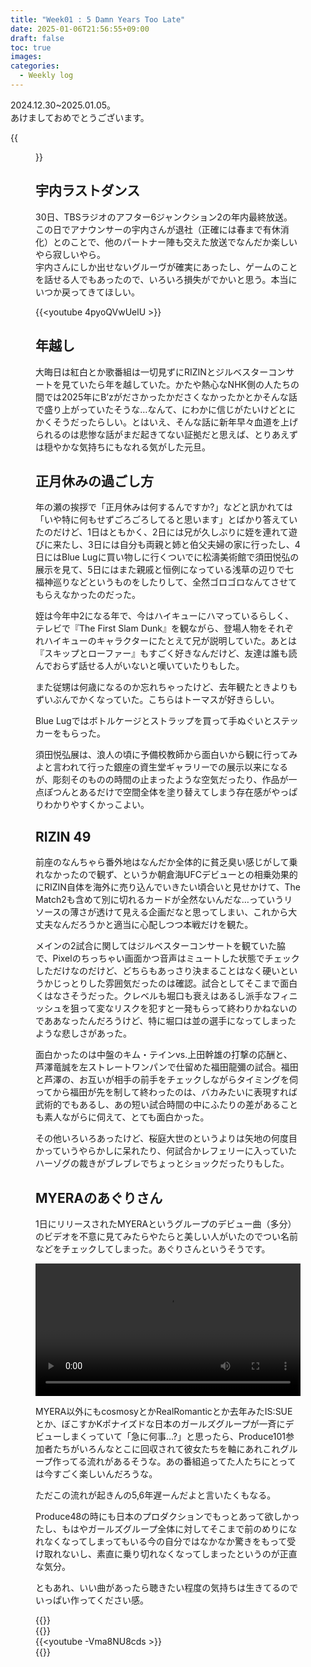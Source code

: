 ```yaml
---
title: "Week01 : 5 Damn Years Too Late"
date: 2025-01-06T21:56:55+09:00
draft: false
toc: true
images:
categories:
  - Weekly log
---
```

2024.12.30~2025.01.05。  
あけましておめでとうございます。

{{<figure src="/images/images/250101.webp" >}}

<!--more-->

## 宇内ラストダンス

30日、TBSラジオのアフター6ジャンクション2の年内最終放送。この日でアナウンサーの宇内さんが退社（正確には春まで有休消化）とのことで、他のパートナー陣も交えた放送でなんだか楽しいやら寂しいやら。  
宇内さんにしか出せないグルーヴが確実にあったし、ゲームのことを話せる人でもあったので、いろいろ損失がでかいと思う。本当にいつか戻ってきてほしい。

{{<youtube 4pyoQVwUelU >}}

## 年越し

大晦日は紅白とか歌番組は一切見ずにRIZINとジルベスターコンサートを見ていたら年を越していた。かたや熱心なNHK側の人たちの間では2025年にB’zがださかったかださくなかったかとかそんな話で盛り上がっていたそうな…なんて、にわかに信じがたいけどとにかくそうだったらしい。とはいえ、そんな話に新年早々血道を上げられるのは悲惨な話がまだ起きてない証拠だと思えば、とりあえずは穏やかな気持ちにもなれる気がした元旦。

## 正月休みの過ごし方

年の瀬の挨拶で「正月休みは何するんですか?」などと訊かれては「いや特に何もせずごろごろしてると思います」とばかり答えていたのだけど、1日はともかく、2日には兄が久しぶりに姪を連れて遊びに来たし、3日には自分も両親と姉と伯父夫婦の家に行ったし、4日にはBlue Lugに買い物しに行くついでに松濤美術館で須田悦弘の展示を見て、5日にはまた親戚と恒例になっている浅草の辺りで七福神巡りなどというものをしたりして、全然ゴロゴロなんてさせてもらえなかったのだった。

姪は今年中2になる年で、今はハイキューにハマっているらしく、テレビで『The First Slam Dunk』を観ながら、登場人物をそれぞれハイキューのキャラクターにたとえて兄が説明していた。あとは『スキップとローファー』もすごく好きなんだけど、友達は誰も読んでおらず話せる人がいないと嘆いていたりもした。

また従甥は何歳になるのか忘れちゃったけど、去年観たときよりもずいぶんでかくなっていた。こちらはトーマスが好きらしい。

Blue Lugではボトルケージとストラップを買って手ぬぐいとステッカーをもらった。

須田悦弘展は、浪人の頃に予備校教師から面白いから観に行ってみよと言われて行った銀座の資生堂ギャラリーでの展示以来になるが、彫刻そのものの時間の止まったような空気だったり、作品が一点ぽつんとあるだけで空間全体を塗り替えてしまう存在感がやっぱりわかりやすくかっこよい。

## RIZIN 49

前座のなんちゃら番外地はなんだか全体的に貧乏臭い感じがして乗れなかったので観ず、というか朝倉海UFCデビューとの相乗効果的にRIZIN自体を海外に売り込んでいきたい頃合いと見せかけて、The Match2も含めて別に切れるカードが全然ないんだな…っていうリソースの薄さが透けて見える企画だなと思ってしまい、これから大丈夫なんだろうかと適当に心配しつつ本戦だけを観た。

メインの2試合に関してはジルベスターコンサートを観ていた脇で、Pixelのちっちゃい画面かつ音声はミュートした状態でチェックしただけなのだけど、どちらもあっさり決まることはなく硬いというかじっとりした雰囲気だったのは確認。試合としてそこまで面白くはなさそうだった。クレベルも堀口も衰えはあるし派手なフィニッシュを狙って変なリスクを犯すと一発もらって終わりかねないのでああなったんだろうけど、特に堀口は並の選手になってしまったような悲しさがあった。

面白かったのは中盤のキム・テインvs.上田幹雄の打撃の応酬と、芦澤竜誠を左ストレートワンパンで仕留めた福田龍彌の試合。福田と芦澤の、お互いが相手の前手をチェックしながらタイミングを伺ってから福田が先を制して終わったのは、バカみたいに表現すれば武術的でもあるし、あの短い試合時間の中にふたりの差があることも素人ながらに伺えて、とても面白かった。

その他いろいろあったけど、桜庭大世のというよりは矢地の何度目かっていうやらかしに呆れたり、何試合かレフェリーに入っていたハーゾグの裁きがブレブレでちょっとショックだったりもした。

## MYERAのあぐりさん

1日にリリースされたMYERAというグループのデビュー曲（多分）のビデオを不意に見てみたらやたらと美しい人がいたのでつい名前などをチェックしてしまった。あぐりさんというそうです。

<video width=100% controls autoplay loop>
    <source src="/videos/2025/0101_aguri_720_mute.mp4" type="video/mp4">
    Your browser does not support the video tag.  
</video>

MYERA以外にもcosmosyとかRealRomanticとか去年みたIS:SUEとか、ぼこすかKポナイズドな日本のガールズグループが一斉にデビューしまくっていて「急に何事…?」と思ったら、Produce101参加者たちがいろんなとこに回収されて彼女たちを軸にあれこれグループ作ってる流れがあるそうな。あの番組追ってた人たちにとっては今すごく楽しいんだろうな。

ただこの流れが起きんの5,6年遅ーんだよと言いたくもなる。

Produce48の時にも日本のプロダクションでもっとあって欲しかったし、もはやガールズグループ全体に対してそこまで前のめりになれなくなってしまってもいる今の自分ではなかなか驚きをもって受け取れないし、素直に乗り切れなくなってしまったというのが正直な気分。

ともあれ、いい曲があったら聴きたい程度の気持ちは生きてるのでいっぱい作ってください感。

{{<youtube TUY3F-59ctw >}}  
{{<youtube a2XZ5OVmdPg >}}  
{{<youtube -Vma8NU8cds >}}  
{{<youtube gH2pPQnrFrA >}}